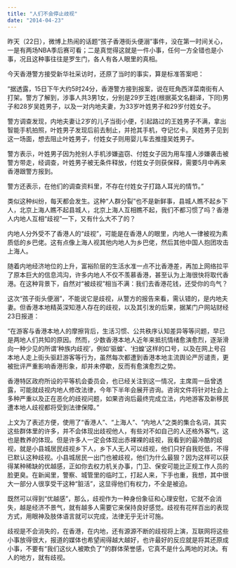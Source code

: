 ```yaml
---
title: "人们不会停止歧视"
date: "2014-04-23"
---
```


昨天（22日），微博上热闹的话题“孩子香港街头便溺”事件，没在第一时间关心，一是有两场NBA季后赛可看；二是真觉得这就是一件小事，任何一方全错也是小事，况且这种事往往是罗生门，各人有各人眼里的真相。

今天香港警方接受新华社采访时，还原了当时的事实，算是标准答案吧：

“据透露，15日下午大约5时24分，香港警方接到报案，说在旺角西洋菜南街有人打架。警方了解到，涉事人共3男1女，分别是29岁王姓(根据英文名翻译，下同)男子和28岁吴姓男子，以及一对内地夫妻，为33岁叶姓男子和29岁付姓女子。

警方调查发现，内地夫妻让2岁的儿子当街小便，引起路过的王姓男子不满，拿出智能手机拍照，叶姓男子发现后前去制止，并抢其手机，夺记忆卡。吴姓男子见到这一场面，想去阻止叶姓男子，付姓女子则用婴儿车去推撞吴姓男子。

警方表示，叶姓男子因为抢别人手机涉嫌盗窃、付姓女子因为用车撞人涉嫌袭击被警方带走，经调查，叶姓男子被无条件释放，付姓女子则获保释，需要5月中再来香港跟警方报到。

警方还表示，在他们的调查资料里，不存在付姓女子打路人耳光的情节。”

类似这种纠纷，每天都会发生。这种“人群分裂”也不是新鲜事，县城人瞧不起乡下人，北京上海人瞧不起县城人，北京上海人互相瞧不起，我们不都习惯了吗？香港人内地人互相“歧视”一下，又有什么大不了的？

内地人分外受不了香港人的“歧视”，可能是在香港人的眼里，内地人一律被视为素质低的乡巴佬。这有点像上海人视其他内地人为乡巴佬，然后其他中国人抱团攻击上海人。

随着内地经济地位的上升，富裕阶层的生活水准一点不比香港差，再加上网络拉平了原本巨大的信息鸿沟，许多内地人不仅不羡慕香港，甚至认为上海很快将取代香港。在这种背景下，自然对“被歧视”相当不满：我们去香港花钱，还受你的鸟气？

这次“孩子街头便溺”，不能说它是歧视，从警方的报告来看，需认错的，是内地夫妻。但香港本地精英深知港人存在的歧视，以及其引发的后果，据某门户网站财经23日报道：

“在游客与香港本地人的摩擦背后，生活习惯、公共秩序认知差异等等问题，早已是两地人们共知的原因。然而，少数香港本地人近年来抵抗情绪愈演愈烈，逐渐滑向一种少见的所谓‘种族内歧视’，例如‘驱蝗’、‘扫蝗’这样的口号，以及在网上号召本地人走上街头驱赶游客等行为，虽然每次都遭到香港本地主流舆论严厉谴责，更被批评严重影响香港形象，却并未停歇，反而有愈演愈烈之势。

香港特区政府所设的平等机会委员会，也已经关注到这一情况，主席周一岳曾透露，可能就歧视内地人修改法律，今年下半年会展开咨询。咨询文件将针对社会上多种严重以及正在恶化的歧视问题，如果咨询后最终完成立法，内地游客及新移民遭本地人歧视都将受到法律保障。”

上文为了表述方便，使用了“香港人”、“上海人”、“内地人”之类的集合名词，其实这些群体里的许多，并不会体现出歧视他人，有些对不如自己的人还格外客气，这也是教养的体现。但是许多人一定会体现出赤裸裸的歧视，我看到的最冷酷的歧视，就是小县城居民歧视乡下人，乡下人无人可以歧视，他们只好自我贬低，不得已默认这种歧视。小县城居民一出门也被歧视，他们为什么最狠？因为这样可以获得某种稀缺的优越感，正如你去权力机关办事，门卫、保安可能比正规工作人员的脸更臭。在新闻里，警察、城管里的临时工，打起人来，下手也重，我想，其中很大一部分人很享受干这种“脏活”，这显得他们有权力，不全是被迫。

既然可以得到“优越感”，那么，歧视作为一种身份象征和心理安慰，它就不会消失，越是经济不景气，就有越多人需要它来保持良好感觉。歧视有花样百出的表现方式，用眼神及肢体语言就可以完成，法律无乎无计可施。

歧视是不会消失的，在香港，在内地，还有源源不断的歧视将上演，互联网将这些小事放得很大，报道的媒体也希望闹得越大越好，也许最好的反应就是将其还原成小事，不要有“我们这伙人被欺负了”的群体荣誉感，它真不是什么两地的对决。有人的地方，就有歧视。
